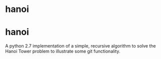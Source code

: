 # hanoi
# hanoi
A python 2.7 implementation of a simple, recursive algorithm to solve the Hanoi Tower problem to illustrate some git functionality.
